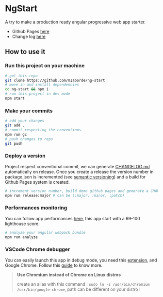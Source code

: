 # NgStart

A try to make a production ready angular progressive web app starter.

- Github Pages [here](https://miaborde.github.io/ng-start)
- Change log [here](./CHANGELOG.md)

## How to use it

### Run this project on your machine

```bash
# get this repo
git clone https://github.com/mIaborde/ng-start
# move in and install dependencies
cd ng-start && npm i
# run this project in dev mode
npm start
```

### Make your commits

```bash
# add your changes
git add .
# commit respecting the conventions
npm run gc
# push changes to repo
git push
```

### Deploy a version

Project respect conventional commit, we can generate [CHANGELOG.md](./CHANGELOG.md) automatically on release. Once you create a release the version number in package.json is incremented (see [semantic versioning](https://semver.org)) and a build for Github Pages system is created.

```bash
# increment version number, build demo github pages and generate a CHANGELOG.md
npm run release:major # can be (:major, :minor, :patch)
```

### Performances monitoring

You can follow app performances [here](https://web.dev/measure), this app start with a 99-100 lighthouse score.

```bash
# analyze your angular webpack bundle
npm run analyze
```

### VSCode Chrome debugger

You can easily launch this app in debug mode, you need this [extension](https://marketplace.visualstudio.com/items?itemName=msjsdiag.debugger-for-chrome), and Google Chrome. Follow this [guide](https://github.com/microsoft/vscode-recipes/tree/master/Angular-CLI) to know more.

> **Use Chromium instead of Chrome on Linux distros**
>
> create an alias with this command : `sudo ln -s /usr/bin/chromium /usr/bin/google-chrome`, path can be different on your distro !
